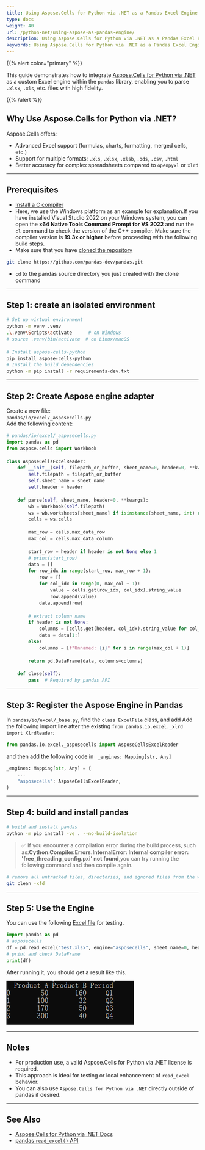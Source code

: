 ```yaml
---
title: Using Aspose.Cells for Python via .NET as a Pandas Excel Engine
type: docs
weight: 40
url: /python-net/using-aspose-as-pandas-engine/
description: Using Aspose.Cells for Python via .NET as a Pandas Excel Engine.
keywords: Using Aspose.Cells for Python via .NET as a Pandas Excel Engine.
---
```


{{% alert color="primary" %}}

This guide demonstrates how to integrate [Aspose.Cells for Python via .NET](https://products.aspose.com/cells/python-net/) as a custom Excel engine within the `pandas` library, enabling you to parse `.xlsx`, `.xls`, etc. files with high fidelity.

{{% /alert %}}

## Why Use Aspose.Cells for Python via .NET?

Aspose.Cells offers:

- Advanced Excel support (formulas, charts, formatting, merged cells, etc.)
- Support for multiple formats: `.xls`, `.xlsx`, `.xlsb`, `.ods`, `.csv`, `.html`
- Better accuracy for complex spreadsheets compared to `openpyxl` or `xlrd`

---

## Prerequisites

- [Install a C compiler](https://pandas.pydata.org/docs/dev/development/contributing_environment.html#step-1-install-a-c-compiler)
- Here, we use the Windows platform as an example for explanation.If you have installed Visual Studio 2022 on your Windows system, you can open the **x64 Native Tools Command Prompt for VS 2022** and run the `cl` command to check the version of the C++ compiler. Make sure the compiler version is **19.3x or higher** before proceeding with the following build steps.
- Make sure that you have [cloned the repository](https://github.com/pandas-dev/pandas.git)
```bash
git clone https://github.com/pandas-dev/pandas.git
```
- `cd` to the pandas source directory you just created with the clone command

---

## Step 1: create an isolated environment

```bash
# Set up virtual environment
python -m venv .venv
.\.venv\Scripts\activate      # on Windows
# source .venv/bin/activate  # on Linux/macOS

# Install aspose-cells-python
pip install aspose-cells-python
# Install the build dependencies
python -m pip install -r requirements-dev.txt
```

---

## Step 2: Create Aspose engine adapter
Create a new file:\
`pandas/io/excel/_asposecells.py`\
Add the following content:

```python
# pandas/io/excel/_asposecells.py
import pandas as pd
from aspose.cells import Workbook

class AsposeCellsExcelReader:
    def __init__(self, filepath_or_buffer, sheet_name=0, header=0, **kwargs):
        self.filepath = filepath_or_buffer
        self.sheet_name = sheet_name
        self.header = header
 
    def parse(self, sheet_name, header=0, **kwargs):
        wb = Workbook(self.filepath)
        ws = wb.worksheets[sheet_name] if isinstance(sheet_name, int) else wb.worksheets.get(sheet_name)
        cells = ws.cells

        max_row = cells.max_data_row
        max_col = cells.max_data_column

        start_row = header if header is not None else 1
        # print(start_row)
        data = []
        for row_idx in range(start_row, max_row + 1):
            row = []
            for col_idx in range(0, max_col + 1):
                value = cells.get(row_idx, col_idx).string_value
                row.append(value)
            data.append(row)

        # extract column name
        if header is not None:
            columns = [cells.get(header, col_idx).string_value for col_idx in range(max_col + 1)]
            data = data[1:]
        else:
            columns = [f"Unnamed: {i}" for i in range(max_col + 1)]

        return pd.DataFrame(data, columns=columns)
  
    def close(self):
        pass  # Required by pandas API
```

---

## Step 3: Register the Aspose Engine in Pandas

In `pandas/io/excel/_base.py`, find the `class ExcelFile` class, and add
Add the following import line after the existing `from pandas.io.excel._xlrd import XlrdReader`:

```python
from pandas.io.excel._asposecells import AsposeCellsExcelReader
```
and then add the following code in ` _engines: Mapping[str, Any]`

```python
_engines: Mapping[str, Any] = {
    ...
    "asposecells": AsposeCellsExcelReader,
}
```

---

## Step 4: build and install pandas
```bash
# build and install pandas
python -m pip install -ve . --no-build-isolation
```

> ✅ If you encounter a compilation error during the build process, such as:**Cython.Compiler.Errors.InternalError: Internal compiler error: 'free_threading_config.pxi' not found**,you can try running the following command and then compile again.
```bash
# remove all untracked files, directories, and ignored files from the working directory.
git clean -xfd 
```

---


## Step 5: Use the Engine
You can use the following [Excel file](test.xlsx) for testing.
```python
import pandas as pd
# asposecells
df = pd.read_excel("test.xlsx", engine="asposecells", sheet_name=0, header=0)
# print and check DataFrame
print(df)
```
After running it, you should get a result like this.

![todo:image_alt_text](result.png)


---

## Notes

- For production use, a valid Aspose.Cells for Python via .NET license is required.
- This approach is ideal for testing or local enhancement of `read_excel` behavior.
- You can also use `Aspose.Cells for Python via .NET` directly outside of pandas if desired.

---

## See Also

- [Aspose.Cells for Python via .NET Docs](https://docs.aspose.com/cells/python-net/)
- [pandas ](https://pandas.pydata.org/docs/reference/api/pandas.read_excel.html)[`read_excel()`](https://pandas.pydata.org/docs/reference/api/pandas.read_excel.html)[ API](https://pandas.pydata.org/docs/reference/api/pandas.read_excel.html)

